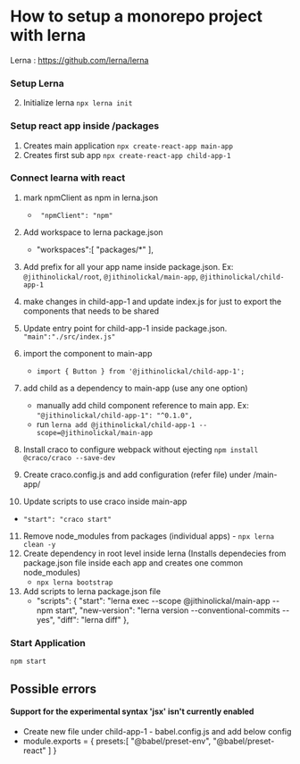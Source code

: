 # How to setup a monorepo project with lerna

Lerna : https://github.com/lerna/lerna

### Setup Lerna

<!-- 1. Install lerna `npm install --g lerna` -->

2. Initialize lerna `npx lerna init`

### Setup react app inside /packages

1. Creates main application `npx create-react-app main-app`
2. Creates first sub app `npx create-react-app child-app-1`

### Connect learna with react

1. mark npmClient as npm in lerna.json
   - ` "npmClient": "npm"`
2. Add workspace to lerna package.json

   - "workspaces":[
     "packages/*"
     ],

3. Add prefix for all your app name inside package.json. Ex: `@jithinolickal/root`, `@jithinolickal/main-app`, `@jithinolickal/child-app-1`
4. make changes in child-app-1 and update index.js for just to export the components that needs to be shared
5. Update entry point for child-app-1 inside package.json. `"main":"./src/index.js"`
6. import the component to main-app
   - `import { Button } from '@jithinolickal/child-app-1';`
7. add child as a dependency to main-app (use any one option)
   - manually add child component reference to main app. Ex: `"@jithinolickal/child-app-1": "^0.1.0",`
   - run `lerna add @jithinolickal/child-app-1 --scope=@jithinolickal/main-app`
8. Install craco to configure webpack without ejecting `npm install @craco/craco --save-dev`
9. Create craco.config.js and add configuration (refer file) under /main-app/
10. Update scripts to use craco inside main-app
   - `"start": "craco start"`
11. Remove node_modules from packages (individual apps) - `npx lerna clean -y`
12. Create dependency in root level inside lerna (Installs dependecies from package.json file inside each app and creates one common node_modules)
    - `npx lerna bootstrap`
13. Add scripts to lerna package.json file
    - "scripts": {
      "start": "lerna exec --scope @jithinolickal/main-app -- npm start",
      "new-version": "lerna version --conventional-commits --yes",
      "diff": "lerna diff"
      },

### Start Application

`npm start`


## Possible errors

#### Support for the experimental syntax 'jsx' isn't currently enabled

   - Create new file under child-app-1 - babel.config.js and add below config
   - module.exports = {
     presets:[
     "@babel/preset-env",
     "@babel/preset-react"
     ]
     }
